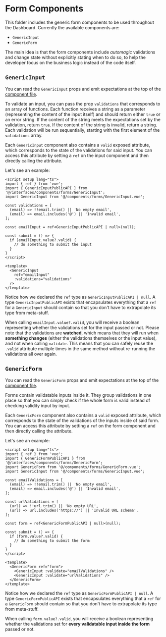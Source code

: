 # Form Components

This folder includes the generic form components to be used throughout the Dashboard. Currently the available components are:

- `GenericInput`
- `GenericForm`

The main idea is that the form components include _automagic_ validations and change state without explicitly stating when to do so, to help the developer focus on the business logic instead of the code itself.

## `GenericInput`

You can read the `GenericInput` props and emit expectations at the top of the [component file](./GenericInput.vue).

To validate an input, you can pass the prop `validations` that corresponds to an array of functions. Each function receives a string as a parameter (representing the content of the input itself) and should return either `true` or an error string. If the content of the string meets the expectations set by the validation, return `true`. If the content of the string is invalid, return a string. Each validation will be run sequentially, starting with the first element of the `validations` array.

Each `GenericInput` component also contains a `valid` exposed attribute, which corresponds to the state of the validations for said input. You can access this attribute by setting a `ref` on the input component and then directly calling the attribute.

Let's see an example:

```vue
<script setup lang="ts">
import { ref } from 'vue';
import { GenericInputPublicAPI } from '@/interfaces/components/forms/GenericInput';
import GenericInput from '@/components/forms/GenericInput.vue';

const validations = [
  (email) => !!email.trim() || 'No empty email',
  (email) => email.includes('@') || 'Invalid email',
];

const emailInput = ref<GenericInputPublicAPI | null>(null);

const submit = () => {
  if (emailInput.value?.valid) {
    // do something to submit the input
  }
}
</script>

<template>
  <GenericInput
    ref="emailInput"
    :validations="validations"
  />
</template>
```

Notice how we declared the `ref` type as `GenericInputPublicAPI | null`. A type `GenericInputPublicAPI` exists that encapsulates everything that a `ref` for a `GenericInput` should contain so that you don't have to extrapolate its type from meta-stuff.

When calling `emailInput.value?.valid`, you will receive a boolean representing whether the validations set for the input passed or not. Please note that the validations are **watched**, which means that they will run when **something changes** (either the validations themselves or the input value), and not when calling `validate`. This means that you can safely reuse the `.valid` attribute multiple times in the same method without re-running the validations all over again.

## `GenericForm`

You can read the `GenericForm` props and emit expectations at the top of the [component file](./GenericForm.vue).

Forms contain validatable inputs inside it. They group validations in one place so that you can simply check if the whole form is valid instead of checking validity input by input.

Each `GenericForm` component also contains a `valid` exposed attribute, which corresponds to the state of the validations of the inputs inside of said form. You can access this attribute by setting a `ref` on the form component and then directly calling the attribute.

Let's see an example:

```vue
<script setup lang="ts">
import { ref } from 'vue';
import { GenericFormPublicAPI } from '@/interfaces/components/forms/GenericForm';
import GenericForm from '@/components/forms/GenericForm.vue';
import GenericInput from '@/components/forms/GenericInput.vue';

const emailValidations = [
  (email) => !!email.trim() || 'No empty email',
  (email) => email.includes('@') || 'Invalid email',
];

const urlValidations = [
  (url) => !!url.trim() || 'No empty URL',
  (url) => url.includes('https://') || 'Invalid URL schema',
];

const form = ref<GenericFormPublicAPI | null>(null);

const submit = () => {
  if (form.value?.valid) {
    // do something to submit the form
  }
}
</script>

<template>
  <GenericForm ref="form">
    <GenericInput :validate="emailValidations" />
    <GenericInput :validate="urlValidations" />
  </GenericForm>
</template>
```

Notice how we declared the `ref` type as `GenericFormPublicAPI | null`. A type `GenericFormPublicAPI` exists that encapsulates everything that a `ref` for a `GenericForm` should contain so that you don't have to extrapolate its type from meta-stuff.

When calling `form.value?.valid`, you will receive a boolean representing whether the validations set for **every validatable input inside the form** passed or not.
